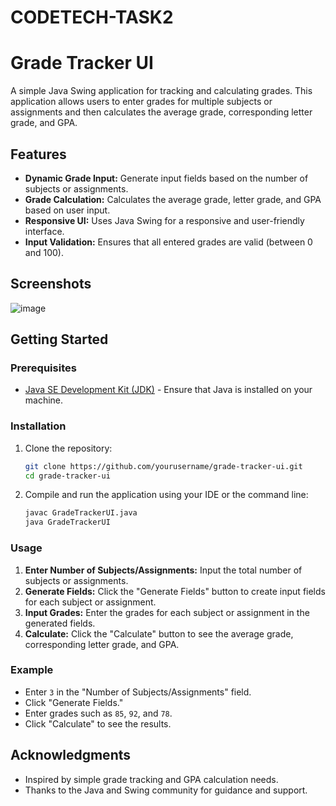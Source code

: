 # CODETECH-TASK2
# Grade Tracker UI

A simple Java Swing application for tracking and calculating grades. This application allows users to enter grades for multiple subjects or assignments and then calculates the average grade, corresponding letter grade, and GPA.

## Features

- **Dynamic Grade Input:** Generate input fields based on the number of subjects or assignments.
- **Grade Calculation:** Calculates the average grade, letter grade, and GPA based on user input.
- **Responsive UI:** Uses Java Swing for a responsive and user-friendly interface.
- **Input Validation:** Ensures that all entered grades are valid (between 0 and 100).

## Screenshots

![image](https://github.com/user-attachments/assets/30544198-708d-4c5d-b174-9c8afe891916)


## Getting Started

### Prerequisites

- [Java SE Development Kit (JDK)](https://www.oracle.com/java/technologies/javase-downloads.html) - Ensure that Java is installed on your machine.

### Installation

1. Clone the repository:

    ```bash
    git clone https://github.com/yourusername/grade-tracker-ui.git
    cd grade-tracker-ui
    ```

2. Compile and run the application using your IDE or the command line:

    ```bash
    javac GradeTrackerUI.java
    java GradeTrackerUI
    ```

### Usage

1. **Enter Number of Subjects/Assignments:** Input the total number of subjects or assignments.
2. **Generate Fields:** Click the "Generate Fields" button to create input fields for each subject or assignment.
3. **Input Grades:** Enter the grades for each subject or assignment in the generated fields.
4. **Calculate:** Click the "Calculate" button to see the average grade, corresponding letter grade, and GPA.

### Example

- Enter `3` in the "Number of Subjects/Assignments" field.
- Click "Generate Fields."
- Enter grades such as `85`, `92`, and `78`.
- Click "Calculate" to see the results.

## Acknowledgments

- Inspired by simple grade tracking and GPA calculation needs.
- Thanks to the Java and Swing community for guidance and support.
